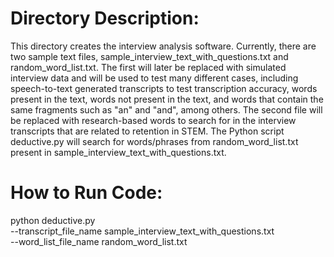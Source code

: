 # Directory Description:

This directory creates the interview analysis software. Currently,
there are two sample text files, sample_interview_text_with_questions.txt
and random_word_list.txt. The first will later be replaced with simulated
interview data and will be used to test many different cases, including 
speech-to-text generated transcripts to test transcription accuracy, words 
present in the text, words not present in the text, and words that contain 
the same fragments such as "an" and "and", among others. The second file 
will be replaced with research-based words to search for in the interview
transcripts that are related to retention in STEM. The Python script
deductive.py will search for words/phrases from random_word_list.txt present
in sample_interview_text_with_questions.txt. 

# How to Run Code:
python deductive.py \
    --transcript_file_name sample_interview_text_with_questions.txt \
    --word_list_file_name random_word_list.txt
